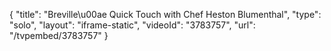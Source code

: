 {
    "title": "Breville\u00ae Quick Touch with Chef Heston Blumenthal",
    "type": "solo",
    "layout": "iframe-static",
    "videoId": "3783757",
    "url": "\/tvpembed\/3783757"
}